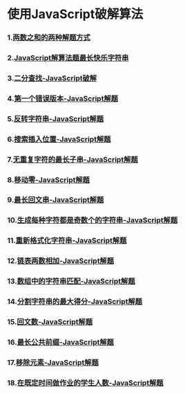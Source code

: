 # 使用JavaScript破解算法

### 1.[两数之和的两种解题方式](https://juejin.cn/post/7126779227390607368)
### 2.[JavaScript解算法题最长快乐字符串](https://juejin.cn/post/7127140533343879181)
### 3.[二分查找-JavaScript破解](https://juejin.cn/post/7127656539313143822)
### 4.[第一个错误版本-JavaScript解题](https://juejin.cn/post/7128029782767304718)
### 5.[反转字符串-JavaScript解题](https://juejin.cn/post/7128398456753750030)
### 6.[搜索插入位置-JavaScript解题](https://juejin.cn/post/7128675995225161735)
### 7.[无重复字符的最长子串-JavaScript解题](https://juejin.cn/post/7129154973639639077)
### 8.[移动零-JavaScript解题](https://juejin.cn/post/7129513929289498638)
### 9.[最长回文串-JavaScript解题](https://juejin.cn/post/7129886029162479652)
### 10.[生成每种字符都是奇数个的字符串-JavaScript解题](https://juejin.cn/post/7130255506329272351)
### 11.[重新格式化字符串-JavaScript解题](https://juejin.cn/post/7130624201547300871)
### 12.[链表两数相加-JavaScript解题](https://juejin.cn/post/7131005623168794661)
### 13.[数组中的字符串匹配-JavaScript解题](https://juejin.cn/post/7131363797641461774)
### 14.[分割字符串的最大得分-JavaScript解题](https://juejin.cn/post/7131740322287058957)
### 15.[回文数-JavaScript解题](https://juejin.cn/post/7132120029159489572)
### 16.[最长公共前缀-JavaScript解题](https://juejin.cn/post/7132850825801498637)
### 17.[移除元素-JavaScript解题](https://juejin.cn/post/7132850825801498637)
### 18.[在既定时间做作业的学生人数-JavaScript解题](https://juejin.cn/post/7133585383602225160)


